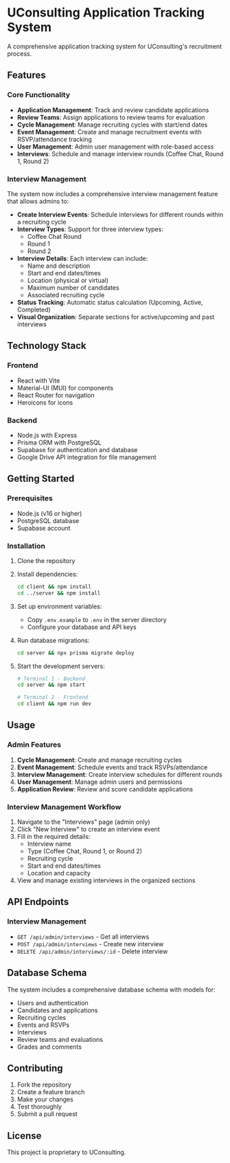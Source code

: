 # UConsulting Application Tracking System

A comprehensive application tracking system for UConsulting's recruitment process.

## Features

### Core Functionality
- **Application Management**: Track and review candidate applications
- **Review Teams**: Assign applications to review teams for evaluation
- **Cycle Management**: Manage recruiting cycles with start/end dates
- **Event Management**: Create and manage recruitment events with RSVP/attendance tracking
- **User Management**: Admin user management with role-based access
- **Interviews**: Schedule and manage interview rounds (Coffee Chat, Round 1, Round 2)

### Interview Management
The system now includes a comprehensive interview management feature that allows admins to:

- **Create Interview Events**: Schedule interviews for different rounds within a recruiting cycle
- **Interview Types**: Support for three interview types:
  - Coffee Chat Round
  - Round 1
  - Round 2
- **Interview Details**: Each interview can include:
  - Name and description
  - Start and end dates/times
  - Location (physical or virtual)
  - Maximum number of candidates
  - Associated recruiting cycle
- **Status Tracking**: Automatic status calculation (Upcoming, Active, Completed)
- **Visual Organization**: Separate sections for active/upcoming and past interviews

## Technology Stack

### Frontend
- React with Vite
- Material-UI (MUI) for components
- React Router for navigation
- Heroicons for icons

### Backend
- Node.js with Express
- Prisma ORM with PostgreSQL
- Supabase for authentication and database
- Google Drive API integration for file management

## Getting Started

### Prerequisites
- Node.js (v16 or higher)
- PostgreSQL database
- Supabase account

### Installation

1. Clone the repository
2. Install dependencies:
   ```bash
   cd client && npm install
   cd ../server && npm install
   ```

3. Set up environment variables:
   - Copy `.env.example` to `.env` in the server directory
   - Configure your database and API keys

4. Run database migrations:
   ```bash
   cd server && npx prisma migrate deploy
   ```

5. Start the development servers:
   ```bash
   # Terminal 1 - Backend
   cd server && npm start
   
   # Terminal 2 - Frontend
   cd client && npm run dev
   ```

## Usage

### Admin Features
1. **Cycle Management**: Create and manage recruiting cycles
2. **Event Management**: Schedule events and track RSVPs/attendance
3. **Interview Management**: Create interview schedules for different rounds
4. **User Management**: Manage admin users and permissions
5. **Application Review**: Review and score candidate applications

### Interview Management Workflow
1. Navigate to the "Interviews" page (admin only)
2. Click "New Interview" to create an interview event
3. Fill in the required details:
   - Interview name
   - Type (Coffee Chat, Round 1, or Round 2)
   - Recruiting cycle
   - Start and end dates/times
   - Location and capacity
4. View and manage existing interviews in the organized sections

## API Endpoints

### Interview Management
- `GET /api/admin/interviews` - Get all interviews
- `POST /api/admin/interviews` - Create new interview
- `DELETE /api/admin/interviews/:id` - Delete interview

## Database Schema

The system includes a comprehensive database schema with models for:
- Users and authentication
- Candidates and applications
- Recruiting cycles
- Events and RSVPs
- Interviews
- Review teams and evaluations
- Grades and comments

## Contributing

1. Fork the repository
2. Create a feature branch
3. Make your changes
4. Test thoroughly
5. Submit a pull request

## License

This project is proprietary to UConsulting.
